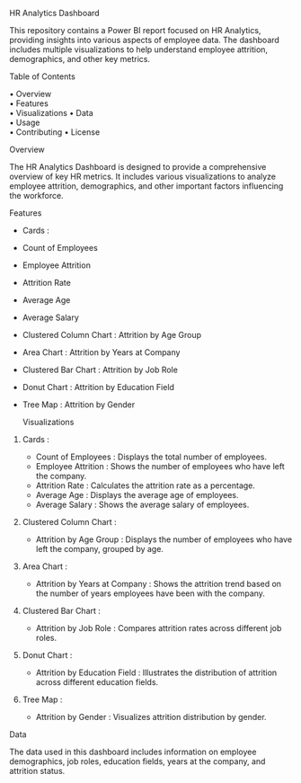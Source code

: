 HR Analytics Dashboard

This repository contains a Power BI report focused on HR Analytics, providing insights into various aspects of employee data. The dashboard includes multiple visualizations to help understand employee attrition, demographics, and other key metrics.

   Table of Contents

•	  Overview  
•	  Features  
•	  Visualizations 
•	  Data  
•	  Usage  
•	  Contributing 
•	  License  

   Overview

The HR Analytics Dashboard is designed to provide a comprehensive overview of key HR metrics. It includes various visualizations to analyze employee attrition, demographics, and other important factors influencing the workforce.

   Features

-  Cards :
  - Count of Employees
  - Employee Attrition
  - Attrition Rate
  - Average Age
  - Average Salary

-  Clustered Column Chart : Attrition by Age Group
-  Area Chart : Attrition by Years at Company
-  Clustered Bar Chart : Attrition by Job Role
-  Donut Chart : Attrition by Education Field
-  Tree Map : Attrition by Gender

   Visualizations

1.  Cards :
    -  Count of Employees : Displays the total number of employees.
    -  Employee Attrition : Shows the number of employees who have left the company.
    -  Attrition Rate : Calculates the attrition rate as a percentage.
    -  Average Age : Displays the average age of employees.
    -  Average Salary : Shows the average salary of employees.

2.  Clustered Column Chart : 
    -  Attrition by Age Group : Displays the number of employees who have left the company, grouped by age.

3.  Area Chart : 
    -  Attrition by Years at Company : Shows the attrition trend based on the number of years employees have been with the company.

4.  Clustered Bar Chart : 
    -  Attrition by Job Role : Compares attrition rates across different job roles.

5.  Donut Chart : 
    -  Attrition by Education Field : Illustrates the distribution of attrition across different education fields.

6.  Tree Map : 
    -  Attrition by Gender : Visualizes attrition distribution by gender.

   Data

The data used in this dashboard includes information on employee demographics, job roles, education fields, years at the company, and attrition status.

  
